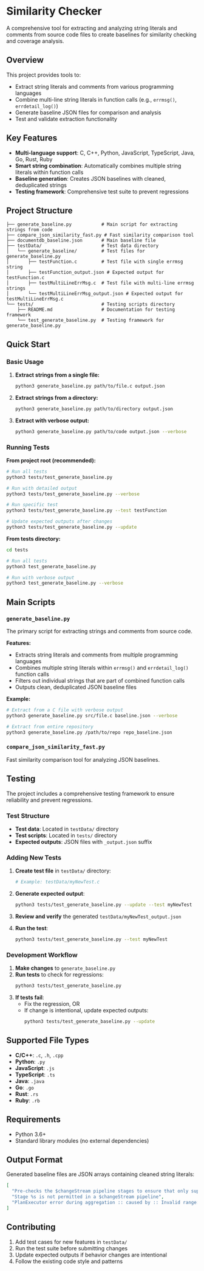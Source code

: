 # Similarity Checker

A comprehensive tool for extracting and analyzing string literals and comments from source code files to create baselines for similarity checking and coverage analysis.

## Overview

This project provides tools to:
- Extract string literals and comments from various programming languages
- Combine multi-line string literals in function calls (e.g., `errmsg()`, `errdetail_log()`)
- Generate baseline JSON files for comparison and analysis
- Test and validate extraction functionality

## Key Features

- **Multi-language support**: C, C++, Python, JavaScript, TypeScript, Java, Go, Rust, Ruby
- **Smart string combination**: Automatically combines multiple string literals within function calls
- **Baseline generation**: Creates JSON baselines with cleaned, deduplicated strings
- **Testing framework**: Comprehensive test suite to prevent regressions

## Project Structure

```
├── generate_baseline.py           # Main script for extracting strings from code
├── compare_json_similarity_fast.py # Fast similarity comparison tool
├── documentdb_baseline.json       # Main baseline file
├── testData/                      # Test data directory
│   └── generate_baseline/         # Test files for generate_baseline.py
│       ├── testFunction.c         # Test file with single errmsg string
│       ├── testFunction_output.json # Expected output for testFunction.c
│       ├── testMultiLineErrMsg.c  # Test file with multi-line errmsg strings  
│       └── testMultiLineErrMsg_output.json # Expected output for testMultiLineErrMsg.c
└── tests/                         # Testing scripts directory
    ├── README.md                  # Documentation for testing framework
    └── test_generate_baseline.py  # Testing framework for generate_baseline.py
```

## Quick Start

### Basic Usage

1. **Extract strings from a single file:**
   ```bash
   python3 generate_baseline.py path/to/file.c output.json
   ```

2. **Extract strings from a directory:**
   ```bash
   python3 generate_baseline.py path/to/directory output.json
   ```

3. **Extract with verbose output:**
   ```bash
   python3 generate_baseline.py path/to/code output.json --verbose
   ```

### Running Tests

**From project root (recommended):**
```bash
# Run all tests
python3 tests/test_generate_baseline.py

# Run with detailed output
python3 tests/test_generate_baseline.py --verbose

# Run specific test
python3 tests/test_generate_baseline.py --test testFunction

# Update expected outputs after changes
python3 tests/test_generate_baseline.py --update
```

**From tests directory:**
```bash
cd tests

# Run all tests
python3 test_generate_baseline.py

# Run with verbose output
python3 test_generate_baseline.py --verbose
```

## Main Scripts

### `generate_baseline.py`
The primary script for extracting strings and comments from source code.

**Features:**
- Extracts string literals and comments from multiple programming languages
- Combines multiple string literals within `errmsg()` and `errdetail_log()` function calls
- Filters out individual strings that are part of combined function calls
- Outputs clean, deduplicated JSON baseline files

**Example:**
```bash
# Extract from a C file with verbose output
python3 generate_baseline.py src/file.c baseline.json --verbose

# Extract from entire repository
python3 generate_baseline.py /path/to/repo repo_baseline.json
```

### `compare_json_similarity_fast.py`
Fast similarity comparison tool for analyzing JSON baselines.

## Testing

The project includes a comprehensive testing framework to ensure reliability and prevent regressions.

### Test Structure
- **Test data**: Located in `testData/` directory
- **Test scripts**: Located in `tests/` directory
- **Expected outputs**: JSON files with `_output.json` suffix

### Adding New Tests

1. **Create test file** in `testData/` directory:
   ```bash
   # Example: testData/myNewTest.c
   ```

2. **Generate expected output**:
   ```bash
   python3 tests/test_generate_baseline.py --update --test myNewTest
   ```

3. **Review and verify** the generated `testData/myNewTest_output.json`

4. **Run the test**:
   ```bash
   python3 tests/test_generate_baseline.py --test myNewTest
   ```

### Development Workflow

1. **Make changes** to `generate_baseline.py`
2. **Run tests** to check for regressions:
   ```bash
   python3 tests/test_generate_baseline.py
   ```
3. **If tests fail**:
   - Fix the regression, OR
   - If change is intentional, update expected outputs:
     ```bash
     python3 tests/test_generate_baseline.py --update
     ```

## Supported File Types

- **C/C++**: `.c`, `.h`, `.cpp`
- **Python**: `.py`
- **JavaScript**: `.js`
- **TypeScript**: `.ts`
- **Java**: `.java`
- **Go**: `.go`
- **Rust**: `.rs`
- **Ruby**: `.rb`

## Requirements

- Python 3.6+
- Standard library modules (no external dependencies)

## Output Format

Generated baseline files are JSON arrays containing cleaned string literals:

```json
[
  "Pre-checks the $changeStream pipeline stages to ensure that only supported stages are added",
  "Stage %s is not permitted in a $changeStream pipeline",
  "PlanExecutor error during aggregation :: caused by :: Invalid range: Expected the sortBy field to be a Date, but it was %s"
]
```

## Contributing

1. Add test cases for new features in `testData/`
2. Run the test suite before submitting changes
3. Update expected outputs if behavior changes are intentional
4. Follow the existing code style and patterns